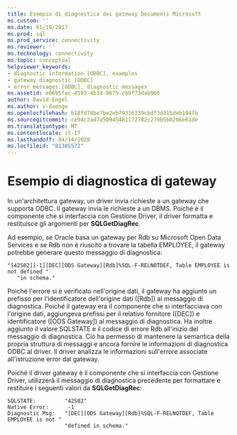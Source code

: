 ```yaml
---
title: Esempio di diagnostica dei gateway Documenti Microsoft
ms.custom: ''
ms.date: 01/19/2017
ms.prod: sql
ms.prod_service: connectivity
ms.reviewer: ''
ms.technology: connectivity
ms.topic: conceptual
helpviewer_keywords:
- diagnostic information [ODBC], examples
- gateway diagnostic [ODBC]
- error messages [ODBC], diagnostic messages
ms.assetid: e0695fac-4593-4b3d-8675-cb8f73dab966
author: David-Engel
ms.author: v-daenge
ms.openlocfilehash: b18fd78be7be2eb79316339cbdf3d315deb194fb
ms.sourcegitcommit: ce94c2ad7a50945481172782c270b5b0206e61de
ms.translationtype: MT
ms.contentlocale: it-IT
ms.lasthandoff: 04/14/2020
ms.locfileid: "81305572"
---
```

# <a name="gateways-diagnostic-example"></a>Esempio di diagnostica di gateway
In un'architettura gateway, un driver invia richieste a un gateway che supporta ODBC. Il gateway invia le richieste a un DBMS. Poiché è il componente che si interfaccia con Gestione Driver, il driver formatta e restituisce gli argomenti per **SQLGetDiagRec**.  
  
 Ad esempio, se Oracle basa un gateway per Rdb su Microsoft Open Data Services e se Rdb non è riuscito a trovare la tabella EMPLOYEE, il gateway potrebbe generare questo messaggio di diagnostica:  
  
```  
"[42S02][-1][DEC][ODS Gateway][Rdb]%SQL-F-RELNOTDEF, Table EMPLOYEE is not defined "  
   "in schema."  
```  
  
 Poiché l'errore si è verificato nell'origine dati, il gateway ha aggiunto un prefisso per l'identificatore dell'origine dati ([Rdb]) al messaggio di diagnostica. Poiché il gateway era il componente che si interfacciava con l'origine dati, aggiungeva prefissi per il relativo fornitore ([DEC]) e identificatore ([ODS Gateway]) al messaggio di diagnostica. Ha inoltre aggiunto il valore SQLSTATE e il codice di errore Rdb all'inizio del messaggio di diagnostica. Ciò ha permesso di mantenere la semantica della propria struttura di messaggi e ancora fornire le informazioni di diagnostica ODBC al driver. Il driver analizza le informazioni sull'errore associate all'istruzione error dal gateway.  
  
 Poiché il driver gateway è il componente che si interfaccia con Gestione Driver, utilizzerà il messaggio di diagnostica precedente per formattare e restituire i seguenti valori da **SQLGetDiagRec**:  
  
```  
SQLSTATE:         "42S02"  
Native Error:      -1  
Diagnostic Msg:   "[DEC][ODS Gateway][Rdb]%SQL-F-RELNOTDEF, Table EMPLOYEE is not "  
                  "defined in schema."  
```
